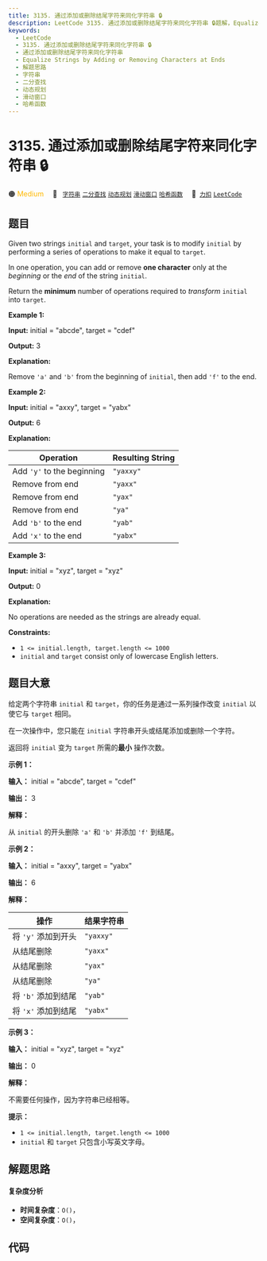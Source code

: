 ```yaml
---
title: 3135. 通过添加或删除结尾字符来同化字符串 🔒
description: LeetCode 3135. 通过添加或删除结尾字符来同化字符串 🔒题解，Equalize Strings by Adding or Removing Characters at Ends，包含解题思路、复杂度分析以及完整的 JavaScript 代码实现。
keywords:
  - LeetCode
  - 3135. 通过添加或删除结尾字符来同化字符串 🔒
  - 通过添加或删除结尾字符来同化字符串
  - Equalize Strings by Adding or Removing Characters at Ends
  - 解题思路
  - 字符串
  - 二分查找
  - 动态规划
  - 滑动窗口
  - 哈希函数
---
```


# 3135. 通过添加或删除结尾字符来同化字符串 🔒

🟠 <font color=#ffb800>Medium</font>&emsp; 🔖&ensp; [`字符串`](/tag/string.md) [`二分查找`](/tag/binary-search.md) [`动态规划`](/tag/dynamic-programming.md) [`滑动窗口`](/tag/sliding-window.md) [`哈希函数`](/tag/hash-function.md)&emsp; 🔗&ensp;[`力扣`](https://leetcode.cn/problems/equalize-strings-by-adding-or-removing-characters-at-ends) [`LeetCode`](https://leetcode.com/problems/equalize-strings-by-adding-or-removing-characters-at-ends)

## 题目

Given two strings `initial` and `target`, your task is to modify `initial` by
performing a series of operations to make it equal to `target`.

In one operation, you can add or remove **one character** only at the
_beginning_ or the _end_ of the string `initial`.

Return the **minimum** number of operations required to _transform_ `initial`
into `target`.



**Example 1:**

**Input:** initial = "abcde", target = "cdef"

**Output:** 3

**Explanation:**

Remove `'a'` and `'b'` from the beginning of `initial`, then add `'f'` to the
end.

**Example 2:**

**Input:** initial = "axxy", target = "yabx"

**Output:** 6

**Explanation:**

Operation | Resulting String  
---|---  
Add `'y'` to the beginning | `"yaxxy"`  
Remove from end | `"yaxx"`  
Remove from end | `"yax"`  
Remove from end | `"ya"`  
Add `'b'` to the end | `"yab"`  
Add `'x'` to the end | `"yabx"`  
  
**Example 3:**

**Input:** initial = "xyz", target = "xyz"

**Output:** 0

**Explanation:**

No operations are needed as the strings are already equal.



**Constraints:**

  * `1 <= initial.length, target.length <= 1000`
  * `initial` and `target` consist only of lowercase English letters.


## 题目大意

给定两个字符串 `initial` 和 `target`，你的任务是通过一系列操作改变 `initial` 以使它与 `target` 相同。

在一次操作中，您只能在 `initial` 字符串开头或结尾添加或删除一个字符。

返回将 `initial` 变为 `target` 所需的**最小**  操作次数。



**示例 1：**

**输入：** initial = "abcde", target = "cdef"

**输出：** 3

**解释：**

从 `initial` 的开头删除 `'a'` 和 `'b'` 并添加 `'f'` 到结尾。

**示例 2：**

**输入：** initial = "axxy", target = "yabx"

**输出：** 6

**解释：**

操作 | 结果字符串  
---|---  
将 `'y'` 添加到开头 | `"yaxxy"`  
从结尾删除 | `"yaxx"`  
从结尾删除 | `"yax"`  
从结尾删除 | `"ya"`  
将 `'b'` 添加到结尾 | `"yab"`  
将 `'x'` 添加到结尾 | `"yabx"`  
  
**示例 3：**

**输入：** initial = "xyz", target = "xyz"

**输出：** 0

**解释：**

不需要任何操作，因为字符串已经相等。



**提示：**

  * `1 <= initial.length, target.length <= 1000`
  * `initial` 和 `target` 只包含小写英文字母。


## 解题思路

#### 复杂度分析

- **时间复杂度**：`O()`，
- **空间复杂度**：`O()`，

## 代码

```javascript

```